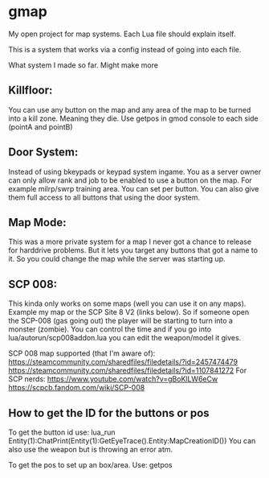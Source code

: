 # gmap
 
My open project for map systems. Each Lua file should explain itself.

This is a system that works via a config instead of going into each file.


What system I made so far. Might make more

## Killfloor: 
You can use any button on the map and any area of the map to be turned into a kill zone. Meaning they die. Use getpos in gmod console to each side (pointA and pointB)

## Door System: 
Instead of using bkeypads or keypad system ingame. You as a server owner can only allow rank and job to be enabled to use a button on the map. For example milrp/swrp training area. You can set per button. You can also give them full access to all buttons that using the door system.

## Map Mode: 
This was a more private system for a map I never got a chance to release for harddrive problems. But it lets you target any buttons that got a name to it. So you could change the map while the server was starting up.

## SCP 008: 
This kinda only works on some maps (well you can use it on any maps). Example my map or the SCP Site 8 V2 (links below). So if someone open the SCP-008 (gas going out) the player will be starting to turn into a monster (zombie). You can control the time and if you go into lua/autorun/scp008addon.lua you can edit the weapon/model it gives.

SCP 008 map supported (that I'm aware of): https://steamcommunity.com/sharedfiles/filedetails/?id=2457474479 https://steamcommunity.com/sharedfiles/filedetails/?id=1107841272
For SCP nerds: https://www.youtube.com/watch?v=gBoKlLW6eCw https://scpcb.fandom.com/wiki/SCP-008

## How to get the ID for the buttons or pos

To get the button id use: lua_run Entity(1):ChatPrint(Entity(1):GetEyeTrace().Entity:MapCreationID())
You can also use the weapon but is throwing an error atm.

To get the pos to set up an box/area. Use: getpos